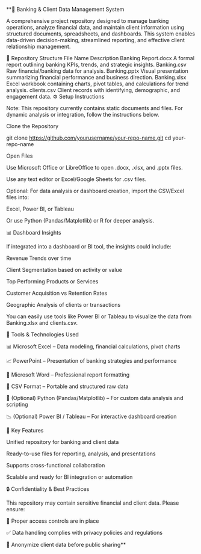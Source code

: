 **🏦 Banking & Client Data Management System

A comprehensive project repository designed to manage banking operations, analyze financial data, and maintain client information using structured documents, spreadsheets, and dashboards. This system enables data-driven decision-making, streamlined reporting, and effective client relationship management.

📁 Repository Structure
File Name	Description
Banking Report.docx	A formal report outlining banking KPIs, trends, and strategic insights.
Banking.csv	Raw financial/banking data for analysis.
Banking.pptx	Visual presentation summarizing financial performance and business direction.
Banking.xlsx	Excel workbook containing charts, pivot tables, and calculations for trend analysis.
clients.csv	Client records with identifying, demographic, and engagement data.
⚙️ Setup Instructions

Note: This repository currently contains static documents and files. For dynamic analysis or integration, follow the instructions below.

Clone the Repository

git clone https://github.com/yourusername/your-repo-name.git
cd your-repo-name


Open Files

Use Microsoft Office or LibreOffice to open .docx, .xlsx, and .pptx files.

Use any text editor or Excel/Google Sheets for .csv files.

Optional: For data analysis or dashboard creation, import the CSV/Excel files into:

Excel, Power BI, or Tableau

Or use Python (Pandas/Matplotlib) or R for deeper analysis.

📊 Dashboard Insights

If integrated into a dashboard or BI tool, the insights could include:

Revenue Trends over time

Client Segmentation based on activity or value

Top Performing Products or Services

Customer Acquisition vs Retention Rates

Geographic Analysis of clients or transactions

You can easily use tools like Power BI or Tableau to visualize the data from Banking.xlsx and clients.csv.

🧰 Tools & Technologies Used

📊 Microsoft Excel – Data modeling, financial calculations, pivot charts

📈 PowerPoint – Presentation of banking strategies and performance

📄 Microsoft Word – Professional report formatting

📂 CSV Format – Portable and structured raw data

🧪 (Optional) Python (Pandas/Matplotlib) – For custom data analysis and scripting

📉 (Optional) Power BI / Tableau – For interactive dashboard creation

📌 Key Features

Unified repository for banking and client data

Ready-to-use files for reporting, analysis, and presentations

Supports cross-functional collaboration

Scalable and ready for BI integration or automation

🔒 Confidentiality & Best Practices

This repository may contain sensitive financial and client data. Please ensure:

🔐 Proper access controls are in place

✅ Data handling complies with privacy policies and regulations

🧼 Anonymize client data before public sharing**
